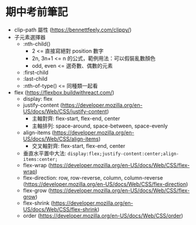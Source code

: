 # 期中考前筆記

- clip-path 屬性 (https://bennettfeely.com/clippy/)
- 子元素選擇器
    - :nth-child()
        - 2 <= 直接寫絕對 position 數字
        - 2n, 3n+1 <= n 的公式，範例用法：可以假裝亂數顏色
        - odd, even <= 選奇數、偶數的元素
    - :first-child
    - :last-child
    - :nth-of-type() <= 同種類一起看
- flex (https://flexbox.buildwithreact.com/)
    - display: flex
    - justify-content (https://developer.mozilla.org/en-US/docs/Web/CSS/justify-content)
        - 主軸對齊: flex-start, flex-end, center
        - 主軸排列: space-around, space-between, space-evenly
    - align-items (https://developer.mozilla.org/en-US/docs/Web/CSS/align-items)
        - 交叉軸對齊: flex-start, flex-end, center
    - 垂直水平置中大法: `display:flex;justify-content:center;align-items:center;`
    - flex-wrap (https://developer.mozilla.org/en-US/docs/Web/CSS/flex-wrap)
    - flex-direction: row, row-reverse, column, column-reverse (https://developer.mozilla.org/en-US/docs/Web/CSS/flex-direction)
    - flex-grow (https://developer.mozilla.org/en-US/docs/Web/CSS/flex-grow)
    - flex-shrink (https://developer.mozilla.org/en-US/docs/Web/CSS/flex-shrink)
    - order (https://developer.mozilla.org/en-US/docs/Web/CSS/order)
